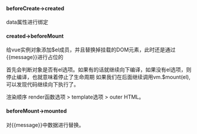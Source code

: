 #### beforeCreate->created
data属性进行绑定

#### created->beforeMount
给vue实例对象添加$el成员，并且替换掉挂载的DOM元素，此时还是通过{{message}}进行占位的

首先会判断对象是否有el选项。如果有的话就继续向下编译，如果没有el选项，则停止编译，也就意味着停止了生命周期
如果我们在后面继续调用vm.$mount(el),可以发现代码继续向下执行了。

渲染顺序
render函数选项 > template选项 > outer HTML。

#### beforeMount->mounted
对{{message}}中数据进行替换。


